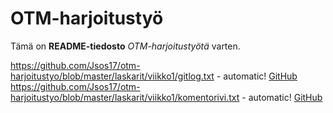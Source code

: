 # OTM-harjoitustyö

Tämä on **README-tiedosto** *OTM-harjoitustyötä* varten.

https://github.com/Jsos17/otm-harjoitustyo/blob/master/laskarit/viikko1/gitlog.txt - automatic!
[GitHub](http://github.com)
https://github.com/Jsos17/otm-harjoitustyo/blob/master/laskarit/viikko1/komentorivi.txt - automatic!
[GitHub](http://github.com)
